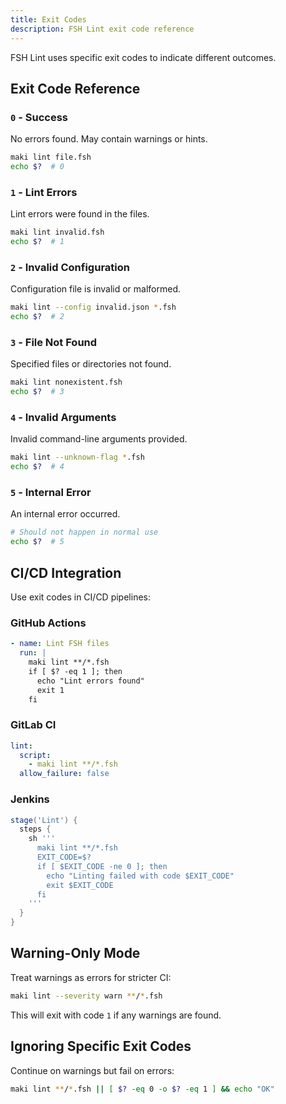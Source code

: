 ```yaml
---
title: Exit Codes
description: FSH Lint exit code reference
---
```


FSH Lint uses specific exit codes to indicate different outcomes.

## Exit Code Reference

### `0` - Success

No errors found. May contain warnings or hints.

```bash
maki lint file.fsh
echo $?  # 0
```

### `1` - Lint Errors

Lint errors were found in the files.

```bash
maki lint invalid.fsh
echo $?  # 1
```

### `2` - Invalid Configuration

Configuration file is invalid or malformed.

```bash
maki lint --config invalid.json *.fsh
echo $?  # 2
```

### `3` - File Not Found

Specified files or directories not found.

```bash
maki lint nonexistent.fsh
echo $?  # 3
```

### `4` - Invalid Arguments

Invalid command-line arguments provided.

```bash
maki lint --unknown-flag *.fsh
echo $?  # 4
```

### `5` - Internal Error

An internal error occurred.

```bash
# Should not happen in normal use
echo $?  # 5
```

## CI/CD Integration

Use exit codes in CI/CD pipelines:

### GitHub Actions

```yaml
- name: Lint FSH files
  run: |
    maki lint **/*.fsh
    if [ $? -eq 1 ]; then
      echo "Lint errors found"
      exit 1
    fi
```

### GitLab CI

```yaml
lint:
  script:
    - maki lint **/*.fsh
  allow_failure: false
```

### Jenkins

```groovy
stage('Lint') {
  steps {
    sh '''
      maki lint **/*.fsh
      EXIT_CODE=$?
      if [ $EXIT_CODE -ne 0 ]; then
        echo "Linting failed with code $EXIT_CODE"
        exit $EXIT_CODE
      fi
    '''
  }
}
```

## Warning-Only Mode

Treat warnings as errors for stricter CI:

```bash
maki lint --severity warn **/*.fsh
```

This will exit with code `1` if any warnings are found.

## Ignoring Specific Exit Codes

Continue on warnings but fail on errors:

```bash
maki lint **/*.fsh || [ $? -eq 0 -o $? -eq 1 ] && echo "OK"
```
